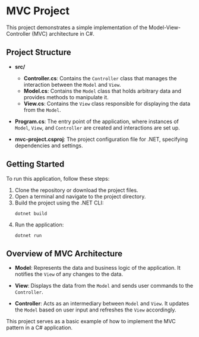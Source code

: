 # MVC Project

This project demonstrates a simple implementation of the Model-View-Controller (MVC) architecture in C#. 

## Project Structure

- **src/**
  - **Controller.cs**: Contains the `Controller` class that manages the interaction between the `Model` and `View`.
  - **Model.cs**: Contains the `Model` class that holds arbitrary data and provides methods to manipulate it.
  - **View.cs**: Contains the `View` class responsible for displaying the data from the `Model`.

- **Program.cs**: The entry point of the application, where instances of `Model`, `View`, and `Controller` are created and interactions are set up.

- **mvc-project.csproj**: The project configuration file for .NET, specifying dependencies and settings.

## Getting Started

To run this application, follow these steps:

1. Clone the repository or download the project files.
2. Open a terminal and navigate to the project directory.
3. Build the project using the .NET CLI:
   ```
   dotnet build
   ```
4. Run the application:
   ```
   dotnet run
   ```

## Overview of MVC Architecture

- **Model**: Represents the data and business logic of the application. It notifies the `View` of any changes to the data.
  
- **View**: Displays the data from the `Model` and sends user commands to the `Controller`.
  
- **Controller**: Acts as an intermediary between `Model` and `View`. It updates the `Model` based on user input and refreshes the `View` accordingly.

This project serves as a basic example of how to implement the MVC pattern in a C# application.